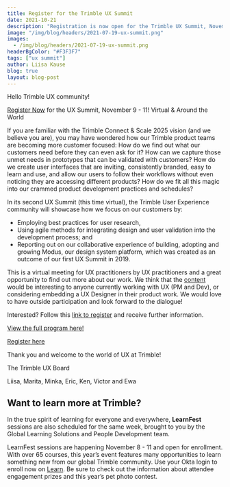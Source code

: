 ```yaml
---
title: Register for the Trimble UX Summit
date: 2021-10-21
description: "Registration is now open for the Trimble UX Summit, November 9 - 11!"
image: "/img/blog/headers/2021-07-19-ux-summit.png"
images:
  - /img/blog/headers/2021-07-19-ux-summit.png
headerBgColor: "#F3F3F7"
tags: ["ux summit"]
author: Liisa Kause
blog: true
layout: blog-post
---
```


Hello Trimble UX community!

[Register Now](https://docs.google.com/forms/d/e/1FAIpQLSdP0i8Upl_WQVhX-QUQXeZUW_tTO7SRzYDEC7W54150Dcx1Ng/viewform) for the UX Summit, November 9 - 11!
Virtual & Around the World

If you are familiar with the Trimble Connect & Scale 2025 vision (and we believe you are), you may have wondered how our Trimble product teams are becoming more customer focused: How do we find out what our customers need before they can even ask for it? How can we capture those unmet needs in prototypes that can be validated with customers? How do we create user interfaces that are inviting, consistently branded, easy to learn and use, and allow our users to follow their workflows without even noticing they are accessing different products? How do we fit all this magic into our crammed product development practices and schedules?

In its second UX Summit (this time virtual), the Trimble User Experience community will showcase how we focus on our customers by:

- Employing best practices for user research,
- Using agile methods for integrating design and user validation into the development process; and
- Reporting out on our collaborative experience of building, adopting and growing Modus, our design system platform, which was created as an outcome of our first UX Summit in 2019.

This is a virtual meeting for UX practitioners by UX practitioners and a great opportunity to find out more about our work. We think that the [content](https://docs.google.com/spreadsheets/d/15EUxUAum0oagsacmaXrMBTLIUdyTJDpQqoPBY6ayri0/edit?usp=sharing) would be interesting to anyone currently working with UX (PM and Dev), or considering embedding a UX Designer in their product work. We would love to have outside participation and look forward to the dialogue!

Interested? Follow this [link to register](https://docs.google.com/forms/d/e/1FAIpQLSdP0i8Upl_WQVhX-QUQXeZUW_tTO7SRzYDEC7W54150Dcx1Ng/viewform) and receive further information.

[View the full program here!](https://docs.google.com/spreadsheets/d/15EUxUAum0oagsacmaXrMBTLIUdyTJDpQqoPBY6ayri0/edit?usp=sharing)

<a href="https://docs.google.com/forms/d/e/1FAIpQLSdP0i8Upl_WQVhX-QUQXeZUW_tTO7SRzYDEC7W54150Dcx1Ng/viewform" target="_blank" class="btn btn-primary mb-1">
Register here
</a>

Thank you and welcome to the world of UX at Trimble!

The Trimble UX Board

Liisa, Marita, Minka, Eric, Ken, Victor and Ewa

## Want to learn more at Trimble?

In the true spirit of learning for everyone and everywhere, **LearnFest** sessions are also scheduled for the same week, brought to you by the Global Learning Solutions and People Development team.

LearnFest sessions are happening November 8 - 11 and open for enrollment. With over 65 courses, this year’s event features many opportunities to learn something new from our global Trimble community. Use your Okta login to enroll now on [Learn](https://learn.trimble.com/pages/453/trimble-learnfest-2021). Be sure to check out the information about attendee engagement prizes and this year’s pet photo contest.
